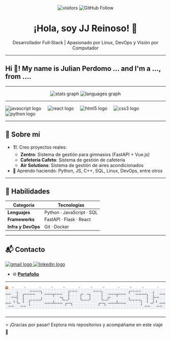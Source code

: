 <!-- Badges de visitantes y seguidores -->
<p align="center">
  <img src="https://komarev.com/ghpvc/?username=Reinosojp96&color=blue" alt="visitors"/>
  <img src="https://img.shields.io/github/followers/Reinosojp96?label=Follow&style=social" alt="GitHub Follow"/>
</p>

<h1 align="center">¡Hola, soy JJ Reinoso! 👋</h1>
<p align="center">Desarrollador Full‑Stack | Apasionado por Linux, DevOps y Visión por Computador</p>

---

<h2 align="left">Hi 👋! My name is Julian Perdomo ... and I'm a ..., from ....</h2>

---

<div align="center">
  <img src="https://github-readme-stats.vercel.app/api?username=Reinosojp96&hide_title=false&hide_rank=false&show_icons=true&include_all_commits=true&count_private=true&disable_animations=false&theme=dracula&locale=en&hide_border=false" height="150" alt="stats graph"  />
  <img src="https://github-readme-stats.vercel.app/api/top-langs?username=Reinosojp96&locale=en&hide_title=false&layout=compact&card_width=320&langs_count=5&theme=dracula&hide_border=false" height="150" alt="languages graph"  />
</div>

---

<div align="left">
  <img src="https://cdn.jsdelivr.net/gh/devicons/devicon/icons/javascript/javascript-original.svg" height="30" alt="javascript logo"  />
  <img width="12" />
  <img src="https://cdn.jsdelivr.net/gh/devicons/devicon/icons/react/react-original.svg" height="30" alt="react logo"  />
  <img width="12" />
  <img src="https://cdn.jsdelivr.net/gh/devicons/devicon/icons/html5/html5-original.svg" height="30" alt="html5 logo"  />
  <img width="12" />
  <img src="https://cdn.jsdelivr.net/gh/devicons/devicon/icons/css3/css3-original.svg" height="30" alt="css3 logo"  />
  <img width="12" />
  <img src="https://cdn.jsdelivr.net/gh/devicons/devicon/icons/python/python-original.svg" height="30" alt="python logo"  />
</div>

---

## 🚀 Sobre mí

- 🏗️ Creo proyectos reales:
  - **Zentro**: Sistema de gestión para gimnasios (FastAPI + Vue.js)
  - **Cafetería Cafeto**: Sistema de gestión de cafetería
  - **Air Solutions**: Sistema de gestión de aires acondicionados
- 🌱 Aprendo haciendo: Python, JS, C++, SQL, Linux, DevOps, entre otros

---

## 🧰 Habilidades

| Categoría          | Tecnologías                        |
|--------------------|------------------------------------|
| **Lenguajes**      | Python · JavaScript · SQL          |
| **Frameworks**     | FastAPI · Flask · React            |
| **Infra y DevOps** | Git · Docker                       |

---

## 📬 Contacto

<div align="left">
  <a href="mailto:juliandresp09@gmail.com" target="_blank">
    <img src="https://img.shields.io/static/v1?message=Gmail&logo=gmail&label=&color=D14836&logoColor=white&labelColor=&style=for-the-badge" height="35" alt="gmail logo"  />
  </a>
  <a href="https://www.linkedin.com/in/julian-reinoso-325385336" target="_blank">
    <img src="https://img.shields.io/static/v1?message=LinkedIn&logo=linkedin&label=&color=0077B5&logoColor=white&labelColor=&style=for-the-badge" height="35" alt="linkedin logo"  />
  </a>
  <!-- Agrega tu link de WhatsApp si lo deseas -->
  <!--<a href="https://wa.me/xxxxxxxxxx" target="_blank">
    <img src="https://img.shields.io/static/v1?message=Whatsapp&logo=whatsapp&label=&color=25D366&logoColor=white&labelColor=&style=for-the-badge" height="35" alt="whatsapp logo"  />
  </a>-->
</div>

- 🌐 **[Portafolio](https://tu-portafolio.com)**

---

<picture>
  <source media="(prefers-color-scheme: dark)" srcset="https://raw.githubusercontent.com/reinosojp96/reinosojp96/output/pacman-contribution-graph-dark.svg">
  <source media="(prefers-color-scheme: light)" srcset="https://raw.githubusercontent.com/reinosojp96/reinosojp96/output/pacman-contribution-graph.svg">
  <img alt="pacman contribution graph" src="https://raw.githubusercontent.com/reinosojp96/reinosojp96/output/pacman-contribution-graph.svg">
</picture>

---

⭐ ¡Gracias por pasar! Explora mis repositorios y acompáñame en este viaje 🚀
